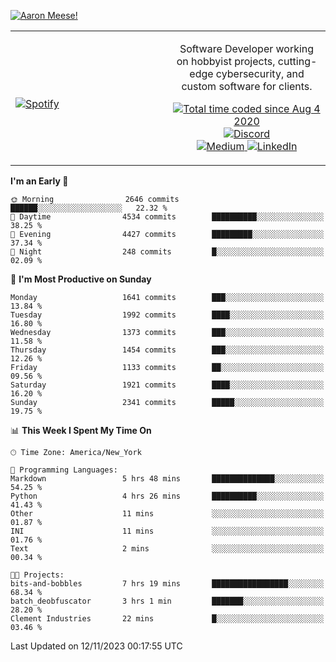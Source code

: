 [![Aaron Meese!](https://user-images.githubusercontent.com/17814535/88975338-a2aabf00-d27f-11ea-963f-8a19608716b4.png)](https://github.com/ajmeese7/readme-ascii "README ASCII")

<!-- Modified from project here: https://github.com/novatorem/novatorem -->
<table width="100%">
  <tr>
  <td width="50%">

&nbsp; <br> [![Spotify](https://ajmeese7.vercel.app/api/spotify)](https://open.spotify.com/user/ajmeese)

  </td>
  <td width="50%">
    <p align="center">
    Software Developer working on hobbyist projects, cutting-edge cybersecurity, and custom software for clients.
    </p>
    <p align="center">
      <a href="https://wakatime.com/@f726891d-3b02-46cd-9b60-e8c59f9e2b14">
        <img src="https://wakatime.com/badge/user/f726891d-3b02-46cd-9b60-e8c59f9e2b14.svg" alt="Total time coded since Aug 4 2020" title="WakaTime" />
      </a>
      <a href="http://link.aaronmeese.com/discord">
        <img src="https://img.shields.io/badge/discord-ajmeese7%234835-369?style=flat-square&logo=discord&logoColor=white&color=purple" alt="Discord" title="Discord">
      </a>
      <br />
      <a href="https://link.aaronmeese.com/medium">
        <img src="https://img.shields.io/badge/medium-ajmeese7-1DB954?style=flat-square&logo=medium&logoColor=white" alt="Medium" title="Medium">
      </a>
      <a href="https://link.aaronmeese.com/linkedin">
        <img src="https://img.shields.io/badge/linkedIn-aaronmeese-1DB954?style=flat-square&logo=linkedin&logoColor=white&color=blue" alt="LinkedIn" title="LinkedIn">
      </a>
    </p>
  </td>

</table>

[//]: <> (The `&nbsp;` is to have Aphelion take up more space)

<!--START_SECTION:waka-->
**I'm an Early 🐤** 

```text
🌞 Morning                2646 commits        ██████░░░░░░░░░░░░░░░░░░░   22.32 % 
🌆 Daytime                4534 commits        ██████████░░░░░░░░░░░░░░░   38.25 % 
🌃 Evening                4427 commits        █████████░░░░░░░░░░░░░░░░   37.34 % 
🌙 Night                  248 commits         █░░░░░░░░░░░░░░░░░░░░░░░░   02.09 % 
```
📅 **I'm Most Productive on Sunday** 

```text
Monday                   1641 commits        ███░░░░░░░░░░░░░░░░░░░░░░   13.84 % 
Tuesday                  1992 commits        ████░░░░░░░░░░░░░░░░░░░░░   16.80 % 
Wednesday                1373 commits        ███░░░░░░░░░░░░░░░░░░░░░░   11.58 % 
Thursday                 1454 commits        ███░░░░░░░░░░░░░░░░░░░░░░   12.26 % 
Friday                   1133 commits        ██░░░░░░░░░░░░░░░░░░░░░░░   09.56 % 
Saturday                 1921 commits        ████░░░░░░░░░░░░░░░░░░░░░   16.20 % 
Sunday                   2341 commits        █████░░░░░░░░░░░░░░░░░░░░   19.75 % 
```


📊 **This Week I Spent My Time On** 

```text
🕑︎ Time Zone: America/New_York

💬 Programming Languages: 
Markdown                 5 hrs 48 mins       ██████████████░░░░░░░░░░░   54.25 % 
Python                   4 hrs 26 mins       ██████████░░░░░░░░░░░░░░░   41.43 % 
Other                    11 mins             ░░░░░░░░░░░░░░░░░░░░░░░░░   01.87 % 
INI                      11 mins             ░░░░░░░░░░░░░░░░░░░░░░░░░   01.76 % 
Text                     2 mins              ░░░░░░░░░░░░░░░░░░░░░░░░░   00.34 % 

🐱‍💻 Projects: 
bits-and-bobbles         7 hrs 19 mins       █████████████████░░░░░░░░   68.34 % 
batch_deobfuscator       3 hrs 1 min         ███████░░░░░░░░░░░░░░░░░░   28.20 % 
Clement Industries       22 mins             █░░░░░░░░░░░░░░░░░░░░░░░░   03.46 % 
```


 Last Updated on 12/11/2023 00:17:55 UTC
<!--END_SECTION:waka-->
